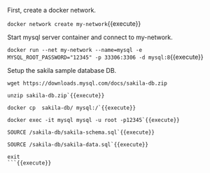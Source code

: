 First, create a docker network.

`docker network create my-network`{{execute}}


Start mysql server container and connect to my-network.

`docker run --net my-network --name=mysql -e MYSQL_ROOT_PASSWORD="12345" -p 33306:3306 -d mysql:8`{{execute}}


Setup the sakila sample database DB.

```
wget https://downloads.mysql.com/docs/sakila-db.zip

unzip sakila-db.zip`{{execute}}

docker cp  sakila-db/ mysql:/`{{execute}}

docker exec -it mysql mysql -u root -p12345`{{execute}}

SOURCE /sakila-db/sakila-schema.sql`{{execute}}

SOURCE /sakila-db/sakila-data.sql`{{execute}}

exit
```{{execute}}

